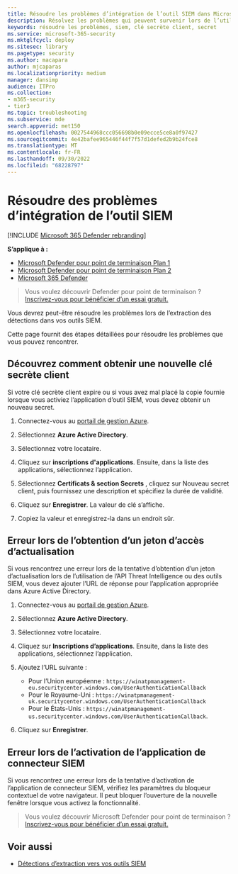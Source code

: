 ```yaml
---
title: Résoudre les problèmes d’intégration de l’outil SIEM dans Microsoft Defender pour point de terminaison
description: Résolvez les problèmes qui peuvent survenir lors de l’utilisation des outils SIEM avec Microsoft Defender pour point de terminaison.
keywords: résoudre les problèmes, siem, clé secrète client, secret
ms.service: microsoft-365-security
ms.mktglfcycl: deploy
ms.sitesec: library
ms.pagetype: security
ms.author: macapara
author: mjcaparas
ms.localizationpriority: medium
manager: dansimp
audience: ITPro
ms.collection:
- m365-security
- tier3
ms.topic: troubleshooting
ms.subservice: mde
search.appverid: met150
ms.openlocfilehash: 0027544968ccc056698b0e09ecce5ce8a0f97427
ms.sourcegitcommit: 4e42bafee965446f44f7f57d1defed2b9b24fce8
ms.translationtype: MT
ms.contentlocale: fr-FR
ms.lasthandoff: 09/30/2022
ms.locfileid: "68228797"
---
```

# <a name="troubleshoot-siem-tool-integration-issues"></a>Résoudre des problèmes d’intégration de l’outil SIEM

[!INCLUDE [Microsoft 365 Defender rebranding](../../includes/microsoft-defender.md)]


**S’applique à :**
- [Microsoft Defender pour point de terminaison Plan 1](https://go.microsoft.com/fwlink/p/?linkid=2154037)
- [Microsoft Defender pour point de terminaison Plan 2](https://go.microsoft.com/fwlink/p/?linkid=2154037)
- [Microsoft 365 Defender](https://go.microsoft.com/fwlink/?linkid=2118804)


> Vous voulez découvrir Defender pour point de terminaison ? [Inscrivez-vous pour bénéficier d’un essai gratuit.](https://signup.microsoft.com/create-account/signup?products=7f379fee-c4f9-4278-b0a1-e4c8c2fcdf7e&ru=https://aka.ms/MDEp2OpenTrial?ocid=docs-wdatp-pullalerts-abovefoldlink)

Vous devrez peut-être résoudre les problèmes lors de l’extraction des détections dans vos outils SIEM.

Cette page fournit des étapes détaillées pour résoudre les problèmes que vous pouvez rencontrer.

## <a name="learn-how-to-get-a-new-client-secret"></a>Découvrez comment obtenir une nouvelle clé secrète client

Si votre clé secrète client expire ou si vous avez mal placé la copie fournie lorsque vous activiez l’application d’outil SIEM, vous devez obtenir un nouveau secret.

1. Connectez-vous au [portail de gestion Azure](https://portal.azure.com).

2. Sélectionnez **Azure Active Directory**.

3. Sélectionnez votre locataire.

4. Cliquez sur **inscriptions d'applications**. Ensuite, dans la liste des applications, sélectionnez l’application.

5. Sélectionnez **Certificats & section Secrets** , cliquez sur Nouveau secret client, puis fournissez une description et spécifiez la durée de validité.

6. Cliquez sur **Enregistrer**. La valeur de clé s’affiche.

7. Copiez la valeur et enregistrez-la dans un endroit sûr.

## <a name="error-when-getting-a-refresh-access-token"></a>Erreur lors de l’obtention d’un jeton d’accès d’actualisation

Si vous rencontrez une erreur lors de la tentative d’obtention d’un jeton d’actualisation lors de l’utilisation de l’API Threat Intelligence ou des outils SIEM, vous devez ajouter l’URL de réponse pour l’application appropriée dans Azure Active Directory.

1. Connectez-vous au [portail de gestion Azure](https://ms.portal.azure.com).

2. Sélectionnez **Azure Active Directory**.

3. Sélectionnez votre locataire.

4. Cliquez sur **Inscriptions d’applications**. Ensuite, dans la liste des applications, sélectionnez l’application.

5. Ajoutez l’URL suivante :
   - Pour l’Union européenne : `https://winatpmanagement-eu.securitycenter.windows.com/UserAuthenticationCallback`
   - Pour le Royaume-Uni : `https://winatpmanagement-uk.securitycenter.windows.com/UserAuthenticationCallback`
   - Pour le États-Unis : `https://winatpmanagement-us.securitycenter.windows.com/UserAuthenticationCallback`.

6. Cliquez sur **Enregistrer**.

## <a name="error-while-enabling-the-siem-connector-application"></a>Erreur lors de l’activation de l’application de connecteur SIEM

Si vous rencontrez une erreur lors de la tentative d’activation de l’application de connecteur SIEM, vérifiez les paramètres du bloqueur contextuel de votre navigateur. Il peut bloquer l’ouverture de la nouvelle fenêtre lorsque vous activez la fonctionnalité.

> Vous voulez découvrir Microsoft Defender pour point de terminaison ? [Inscrivez-vous pour bénéficier d’un essai gratuit.](https://signup.microsoft.com/create-account/signup?products=7f379fee-c4f9-4278-b0a1-e4c8c2fcdf7e&ru=https://aka.ms/MDEp2OpenTrial?ocid=docs-wdatp-troubleshootsiem-belowfoldlink)

## <a name="related-topics"></a>Voir aussi

- [Détections d’extraction vers vos outils SIEM](configure-siem.md)

